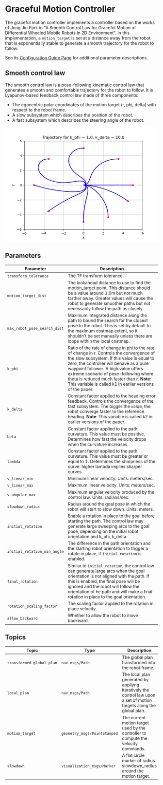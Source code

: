 # Graceful Motion Controller
The graceful motion controller implements a controller based on the works of Jong Jin Park in "A Smooth Control Law for Graceful Motion of Differential Wheeled Mobile Robots in 2D Environment". In this implementation, a `motion_target` is set at a distance away from the robot that is exponentially stable to generate a smooth trajectory for the robot to follow.

See its [Configuration Guide Page](https://docs.nav2.org/configuration/packages/configuring-graceful-motion-controller.html) for additional parameter descriptions.

## Smooth control law
The smooth control law is a pose-following kinematic control law that generates a smooth and comfortable trajectory for the robot to follow. It is Lyapunov-based feedback control law made of three components:
* The egocentric polar coordinates of the motion target (r, phi, delta) with respect to the robot frame.
* A slow subsystem which describes the position of the robot.
* A fast subsystem which describes the steering angle of the robot.

![Trajectories](./doc/trajectories.png)

## Parameters

| Parameter | Description |
|-----|----|
| `transform_tolerance` | The TF transform tolerance. |
| `motion_target_dist` | The lookahead distance to use to find the motion_target point. This distance should be a value around 1.0m but not much farther away. Greater values will cause the robot to generate smoother paths but not necessarily follow the path as closely. |
| `max_robot_pose_search_dist` | Maximum integrated distance along the path to bound the search for the closest pose to the robot. This is set by default to the maximum costmap extent, so it shouldn't be set manually unless there are loops within the local costmap. |
| `k_phi` | Ratio of the rate of change in phi to the rate of change in r. Controls the convergence of the slow subsystem. If this value is equal to zero, the controller will behave as a pure waypoint follower. A high value offers extreme scenario of pose-following where theta is reduced much faster than r. **Note**: This variable is called k1 in earlier versions of the paper. |
| `k_delta` | Constant factor applied to the heading error feedback. Controls the convergence of the fast subsystem. The bigger the value, the robot converge faster to the reference heading. **Note**: This variable is called k2 in earlier versions of the paper. |
| `beta` | Constant factor applied to the path curvature. This value must be positive. Determines how fast the velocity drops when the curvature increases. |
| `lambda` | Constant factor applied to the path curvature. This value must be greater or equal to 1. Determines the sharpness of the curve: higher lambda implies sharper curves. |
| `v_linear_min` | Minimum linear velocity. Units: meters/sec. |
| `v_linear_max` | Maximum linear velocity. Units: meters/sec. |
| `v_angular_max` | Maximum angular velocity produced by the control law. Units: radians/sec. |
| `slowdown_radius` | Radius around the goal pose in which the robot will start to slow down. Units: meters. |
| `initial_rotation` | Enable a rotation in place to the goal before starting the path. The control law may generate large sweeping arcs to the goal pose, depending on the initial robot orientation and k_phi, k_delta. |
| `initial_rotation_min_angle` | The difference in the path orientation and the starting robot orientation to trigger a rotate in place, if `initial_rotation` is enabled. |
| `final_rotation` | Similar to `initial_rotation`, the control law can generate large arcs when the goal orientation is not aligned with the path. If this is enabled, the final pose will be ignored and the robot will follow the orientation of he path and will make a final rotation in place to the goal orientation. |
| `rotation_scaling_factor` | The scaling factor applied to the rotation in place velocity. |
| `allow_backward` | Whether to allow the robot to move backward. |

## Topics

| Topic  | Type | Description |
|-----|----|----|
| `transformed_global_plan`  | `nav_msgs/Path` | The global plan transformed into the robot frame. |
| `local_plan`  | `nav_msgs/Path` | The local plan generated by appliyng iteratively the control law upon a set of motion targets along the global plan. |
| `motion_target`  | `geometry_msgs/PointStamped` | The current motion target used by the controller to compute the velocity commands. |
| `slowdown`  | `visualization_msgs/Marker` | A flat circle marker of radius slowdown_radius around the motion target. |
